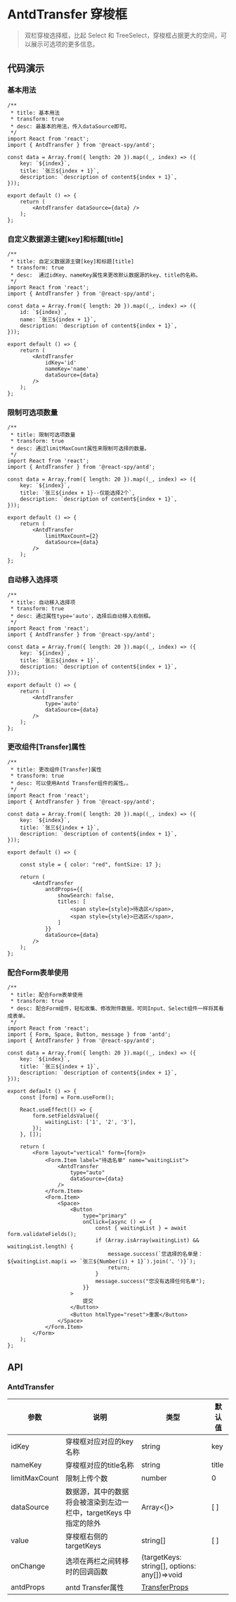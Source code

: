 # AntdTransfer 穿梭框

> 双栏穿梭选择框，比起 Select 和 TreeSelect，穿梭框占据更大的空间，可以展示可选项的更多信息。

## 代码演示

### 基本用法

```tsx
/**
 * title: 基本用法
 * transform: true
 * desc: 最基本的用法，传入dataSource即可。
 */
import React from 'react';
import { AntdTransfer } from '@react-spy/antd';

const data = Array.from({ length: 20 }).map((_, index) => ({
    key: `${index}`,
    title: `张三${index + 1}`,
    description: `description of content${index + 1}`,
}));

export default () => {
    return (
        <AntdTransfer dataSource={data} />
    );
};
```

### 自定义数据源主键[key]和标题[title]

```tsx
/**
 * title: 自定义数据源主键[key]和标题[title]
 * transform: true
 * desc:  通过idKey、nameKey属性来更改默认数据源的key、title的名称。
 */
import React from 'react';
import { AntdTransfer } from '@react-spy/antd';

const data = Array.from({ length: 20 }).map((_, index) => ({
    id: `${index}`,
    name: `张三${index + 1}`,
    description: `description of content${index + 1}`,
}));

export default () => {
    return (
        <AntdTransfer
            idKey='id'
            nameKey='name'
            dataSource={data}
        />
    );
};
```

### 限制可选项数量

```tsx
/**
 * title: 限制可选项数量
 * transform: true
 * desc: 通过limitMaxCount属性来限制可选择的数量。
 */
import React from 'react';
import { AntdTransfer } from '@react-spy/antd';

const data = Array.from({ length: 20 }).map((_, index) => ({
    key: `${index}`,
    title: `张三${index + 1}--仅能选择2个`,
    description: `description of content${index + 1}`,
}));

export default () => {
    return (
        <AntdTransfer
            limitMaxCount={2}
            dataSource={data}
        />
    );
};
```

### 自动移入选择项

```tsx
/**
 * title: 自动移入选择项
 * transform: true
 * desc: 通过属性type='auto'，选择后自动移入右侧框。
 */
import React from 'react';
import { AntdTransfer } from '@react-spy/antd';

const data = Array.from({ length: 20 }).map((_, index) => ({
    key: `${index}`,
    title: `张三${index + 1}`,
    description: `description of content${index + 1}`,
}));

export default () => {
    return (
        <AntdTransfer
            type='auto'
            dataSource={data}
        />
    );
};
```

### 更改组件[Transfer]属性

```tsx
/**
 * title: 更改组件[Transfer]属性
 * transform: true
 * desc: 可以使用Antd Transfer组件的属性。。
 */
import React from 'react';
import { AntdTransfer } from '@react-spy/antd';

const data = Array.from({ length: 20 }).map((_, index) => ({
    key: `${index}`,
    title: `张三${index + 1}`,
    description: `description of content${index + 1}`,
}));

export default () => {

    const style = { color: "red", fontSize: 17 };
    
    return (
        <AntdTransfer
            antdProps={{
                showSearch: false,
                titles: [
                    <span style={style}>待选区</span>,
                    <span style={style}>已选区</span>,
                ]
            }}
            dataSource={data}
        />
    );
};
```

### 配合Form表单使用

```tsx
/**
 * title: 配合Form表单使用
 * transform: true
 * desc: 配合Form组件，轻松收集、修改附件数据，可同Input、Select组件一样将其看成表单。
 */
import React from 'react';
import { Form, Space, Button, message } from 'antd';
import { AntdTransfer } from '@react-spy/antd';

const data = Array.from({ length: 20 }).map((_, index) => ({
    key: `${index}`,
    title: `张三${index + 1}`,
    description: `description of content${index + 1}`,
}));

export default () => {
    const [form] = Form.useForm();

    React.useEffect(() => {
        form.setFieldsValue({
            waitingList: ['1', '2', '3'],
        });
    }, []);

    return (
        <Form layout="vertical" form={form}>
            <Form.Item label="待选名单" name="waitingList">
                <AntdTransfer
                    type="auto"
                    dataSource={data}
                />
            </Form.Item>
            <Form.Item>
                <Space>
                    <Button
                        type="primary"
                        onClick={async () => {
                            const { waitingList } = await form.validateFields();
                            if (Array.isArray(waitingList) && waitingList.length) {
                                message.success(`您选择的名单是：${waitingList.map(i => `张三${Number(i) + 1}`).join('、')}`);
                                return;
                            }
                            message.success("您没有选择任何名单");
                        }}
                    >
                        提交
                    </Button>
                    <Button htmlType="reset">重置</Button>
                </Space>
            </Form.Item>
        </Form>
    );
};
```

## API

### AntdTransfer

| 参数          | 说明                                                              | 类型                                                                         | 默认值 |
| ------------- | ----------------------------------------------------------------- | ---------------------------------------------------------------------------- | ------ |
| idKey         | 穿梭框对应对应的key名称                                           | string                                                                       | key    |
| nameKey       | 穿梭框对应的title名称                                             | string                                                                       | title  |
| limitMaxCount | 限制上传个数                                                      | number                                                                       | 0      |
| dataSource    | 数据源，其中的数据将会被渲染到左边一栏中，targetKeys 中指定的除外 | Array<{}>                                                                       | [ ]    |
| value         | 穿梭框右侧的targetKeys                                            | string[]                                                                     | [ ]    |
| onChange      | 选项在两栏之间转移时的回调函数                                    | (targetKeys: string[], options: any[])=>void                                 |        |
| antdProps     | antd Transfer属性                                                 | [TransferProps](https://ant-design.antgroup.com/components/transfer-cn/#API) |        |